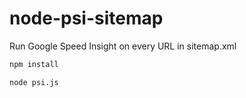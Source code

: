 # node-psi-sitemap
Run Google Speed Insight on every URL in sitemap.xml

```bash
npm install
```


```bash
node psi.js
```

